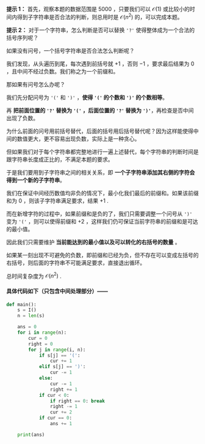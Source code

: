 **提示 1：** 首先，观察本题的数据范围是 $5000$ ，只要我们可以 $\mathcal{O}(1)$ 或比较小的时间内得到子字符串是否合法的判断，则总用时是 $\mathcal{O}(n^2)$ 的，可以完成本题。

**提示 2：** 对于一个字符串，怎么判断是否可以替换 `'?'` 使得整体成为一个合法的括号序列呢？

如果没有问号，一个括号字符串是否合法怎么判断呢？

我们发现，从头遍历到尾，每次遇到前括号就 $+1$ ，否则 $-1$ ，要求最后结果为 $0$ ，且中间不经过负数。我们称之为一个前缀和。

那如果有问号怎么办呢？

我们先分配问号为 `'('` 和 `')'` ，**使得 `'('` 的个数和 `')'` 的个数相等**。

再 **把前面位置的 `'?'` 替换为 `'('` ，后面位置的 `'?'` 替换为 `')'`**，再检查是否中间出现了负数。

为什么前面的问号用前括号替代，后面的括号用后括号替代呢？因为这样能使得中间的数值更大，更不容易出现负数，实际上是一种贪心。

但如果我们对于每个字符串都完整地进行一遍上述替代，每个字符串的判断时间是跟字符串长度成正比的，不满足本题的要求。

于是我们要用到子字符串之间的相关关系，即 **一个子字符串添加其右侧的字符会得到一个新的子字符串**。

我们在保证中间经历数值均非负的情况下，最小化我们最后的前缀和。如果该前缀和为 $0$ ，则该子字符串满足要求，结果 $+1$ .

而在新增字符的过程中，如果前缀和是负的了，我们只需要调整一个问号从 `')'` 变为 `'('` ，则可以使得前缀和 $+2$ ，这样我们仍可保证当前字符串的前缀和是可达的最小值。

因此我们只需要维护 **当前能达到的最小值以及可以转化的右括号的数量** 。

如果某一刻出现不可避免的负数，即前缀和已经为负，但不存在可以变成左括号的右括号，则后面的字符串不可能满足要求，直接退出循环。

总时间复杂度为 $\mathcal{O}(n^2)$ .

#### 具体代码如下（只包含中间处理部分）——

```Python []
def main():
    s = I()
    n = len(s)

    ans = 0
    for i in range(n):
        cur = 0
        right = 0
        for j in range(i, n):
            if s[j] == '(':
                cur += 1
            elif s[j] == ')':
                cur -= 1
            else:
                cur -= 1
                right += 1
            if cur < 0:
                if right == 0: break
                right -= 1
                cur += 2
            if cur == 0:
                ans += 1

    print(ans)
```
